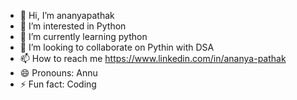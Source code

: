 - 👋 Hi, I’m ananyapathak
- 👀 I’m interested in Python
- 🌱 I’m currently learning python
- 💞️ I’m looking to collaborate on Pythin with DSA
- 📫 How to reach me https://www.linkedin.com/in/ananya-pathak
- 😄 Pronouns: Annu
- ⚡ Fun fact: Coding

<!---
ananyapathak-tech/ananyapathak-tech is a ✨ special ✨ repository because its `README.md` (this file) appears on your GitHub profile.
You can click the Preview link to take a look at your changes.
--->
